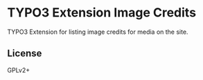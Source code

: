 # TYPO3 Extension Image Credits

TYPO3 Extension for listing image credits for media on the site.

## License

GPLv2+
